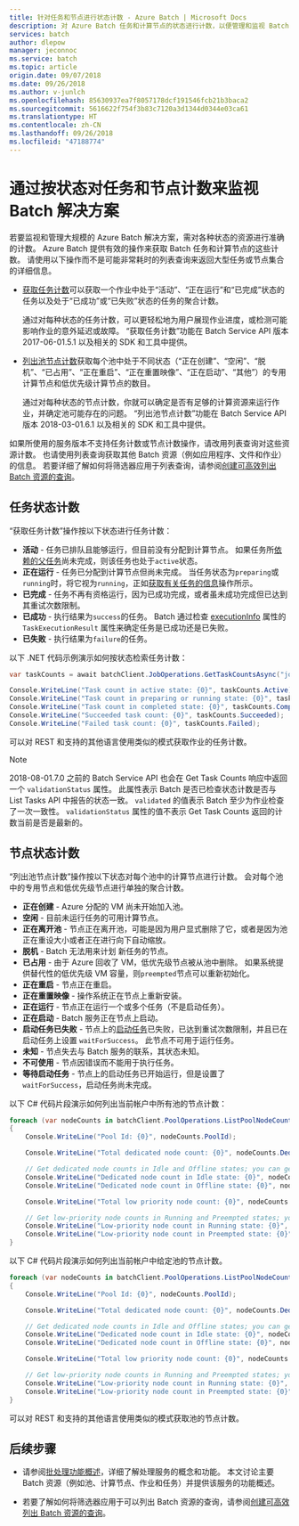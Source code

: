 ```yaml
---
title: 针对任务和节点进行状态计数 - Azure Batch | Microsoft Docs
description: 对 Azure Batch 任务和计算节点的状态进行计数，以便管理和监视 Batch 解决方案。
services: batch
author: dlepow
manager: jeconnoc
ms.service: batch
ms.topic: article
origin.date: 09/07/2018
ms.date: 09/26/2018
ms.author: v-junlch
ms.openlocfilehash: 85630937ea7f8057178dcf191546fcb21b3baca2
ms.sourcegitcommit: 5616622f754f3b83c7120a3d1344d0344e03ca61
ms.translationtype: HT
ms.contentlocale: zh-CN
ms.lasthandoff: 09/26/2018
ms.locfileid: "47188774"
---
```

# <a name="monitor-batch-solutions-by-counting-tasks-and-nodes-by-state"></a>通过按状态对任务和节点计数来监视 Batch 解决方案

若要监视和管理大规模的 Azure Batch 解决方案，需对各种状态的资源进行准确的计数。 Azure Batch 提供有效的操作来获取 Batch 任务和计算节点的这些计数。 请使用以下操作而不是可能非常耗时的列表查询来返回大型任务或节点集合的详细信息。

- [获取任务计数][rest_get_task_counts]可以获取一个作业中处于“活动”、“正在运行”和“已完成”状态的任务以及处于“已成功”或“已失败”状态的任务的聚合计数。 

  通过对每种状态的任务计数，可以更轻松地为用户展现作业进度，或检测可能影响作业的意外延迟或故障。 “获取任务计数”功能在 Batch Service API 版本 2017-06-01.5.1 以及相关的 SDK 和工具中提供。

- [列出池节点计数][rest_get_node_counts]获取每个池中处于不同状态（“正在创建”、“空闲”、“脱机”、“已占用”、“正在重启”、“正在重置映像”、“正在启动”、“其他”）的专用计算节点和低优先级计算节点的数目。 

  通过对每种状态的节点计数，你就可以确定是否有足够的计算资源来运行作业，并确定池可能存在的问题。 “列出池节点计数”功能在 Batch Service API 版本 2018-03-01.6.1 以及相关的 SDK 和工具中提供。

如果所使用的服务版本不支持任务计数或节点计数操作，请改用列表查询对这些资源计数。 也请使用列表查询获取其他 Batch 资源（例如应用程序、文件和作业）的信息。 若要详细了解如何将筛选器应用于列表查询，请参阅[创建可高效列出 Batch 资源的查询](batch-efficient-list-queries.md)。

## <a name="task-state-counts"></a>任务状态计数

“获取任务计数”操作按以下状态进行任务计数：

- **活动** - 任务已排队且能够运行，但目前没有分配到计算节点。 如果任务所[依赖的父任务](batch-task-dependencies.md)尚未完成，则该任务也处于`active`状态。 
- **正在运行** - 任务已分配到计算节点但尚未完成。 当任务状态为`preparing`或`running`时，将它视为`running`，正如[获取有关任务的信息][rest_get_task]操作所示。
- **已完成** - 任务不再有资格运行，因为已成功完成，或者虽未成功完成但已达到其重试次数限制。 
- **已成功** - 执行结果为`success`的任务。 Batch 通过检查 [executionInfo][rest_get_exec_info] 属性的 `TaskExecutionResult` 属性来确定任务是已成功还是已失败。
- **已失败** - 执行结果为`failure`的任务。

以下 .NET 代码示例演示如何按状态检索任务计数： 

```csharp
var taskCounts = await batchClient.JobOperations.GetTaskCountsAsync("job-1");

Console.WriteLine("Task count in active state: {0}", taskCounts.Active);
Console.WriteLine("Task count in preparing or running state: {0}", taskCounts.Running);
Console.WriteLine("Task count in completed state: {0}", taskCounts.Completed);
Console.WriteLine("Succeeded task count: {0}", taskCounts.Succeeded);
Console.WriteLine("Failed task count: {0}", taskCounts.Failed);
```

可以对 REST 和支持的其他语言使用类似的模式获取作业的任务计数。 

> [!NOTE]
> 2018-08-01.7.0 之前的 Batch Service API 也会在 Get Task Counts 响应中返回一个 `validationStatus` 属性。 此属性表示 Batch 是否已检查状态计数是否与 List Tasks API 中报告的状态一致。 `validated` 的值表示 Batch 至少为作业检查了一次一致性。 `validationStatus` 属性的值不表示 Get Task Counts 返回的计数当前是否是最新的。
>

## <a name="node-state-counts"></a>节点状态计数

“列出池节点计数”操作按以下状态对每个池中的计算节点进行计数。 会对每个池中的专用节点和低优先级节点进行单独的聚合计数。

- **正在创建** - Azure 分配的 VM 尚未开始加入池。
- **空闲** - 目前未运行任务的可用计算节点。
- **正在离开池** - 节点正在离开池，可能是因为用户显式删除了它，或者是因为池正在重设大小或者正在进行向下自动缩放。
- **脱机** - Batch 无法用来计划 新任务的节点。
- **已占用** - 由于 Azure 回收了 VM，低优先级节点被从池中删除。 如果系统提供替代性的低优先级 VM 容量，则`preempted`节点可以重新初始化。
- **正在重启** - 节点正在重启。
- **正在重置映像** - 操作系统正在节点上重新安装。
- **正在运行** - 节点正在运行一个或多个任务（不是启动任务）。
- **正在启动** - Batch 服务正在节点上启动。 
- **启动任务已失败** - 节点上的[启动任务][rest_start_task]已失败，已达到重试次数限制，并且已在启动任务上设置 `waitForSuccess`。 此节点不可用于运行任务。
- **未知** - 节点失去与 Batch 服务的联系，其状态未知。
- **不可使用** - 节点因错误而不能用于执行任务。
- **等待启动任务** - 节点上的启动任务已开始运行，但是设置了 `waitForSuccess`，启动任务尚未完成。

以下 C# 代码片段演示如何列出当前帐户中所有池的节点计数：

```csharp
foreach (var nodeCounts in batchClient.PoolOperations.ListPoolNodeCounts())
{
    Console.WriteLine("Pool Id: {0}", nodeCounts.PoolId);

    Console.WriteLine("Total dedicated node count: {0}", nodeCounts.Dedicated.Total);

    // Get dedicated node counts in Idle and Offline states; you can get additional states.
    Console.WriteLine("Dedicated node count in Idle state: {0}", nodeCounts.Dedicated.Idle);
    Console.WriteLine("Dedicated node count in Offline state: {0}", nodeCounts.Dedicated.Offline);

    Console.WriteLine("Total low priority node count: {0}", nodeCounts.LowPriority.Total);

    // Get low-priority node counts in Running and Preempted states; you can get additional states.
    Console.WriteLine("Low-priority node count in Running state: {0}", nodeCounts.LowPriority.Running);
    Console.WriteLine("Low-priority node count in Preempted state: {0}", nodeCounts.LowPriority.Preempted);
}
```
以下 C# 代码片段演示如何列出当前帐户中给定池的节点计数。

```csharp
foreach (var nodeCounts in batchClient.PoolOperations.ListPoolNodeCounts(new ODATADetailLevel(filterClause: "poolId eq 'testpool'")))
{
    Console.WriteLine("Pool Id: {0}", nodeCounts.PoolId);

    Console.WriteLine("Total dedicated node count: {0}", nodeCounts.Dedicated.Total);

    // Get dedicated node counts in Idle and Offline states; you can get additional states.
    Console.WriteLine("Dedicated node count in Idle state: {0}", nodeCounts.Dedicated.Idle);
    Console.WriteLine("Dedicated node count in Offline state: {0}", nodeCounts.Dedicated.Offline);

    Console.WriteLine("Total low priority node count: {0}", nodeCounts.LowPriority.Total);

    // Get low-priority node counts in Running and Preempted states; you can get additional states.
    Console.WriteLine("Low-priority node count in Running state: {0}", nodeCounts.LowPriority.Running);
    Console.WriteLine("Low-priority node count in Preempted state: {0}", nodeCounts.LowPriority.Preempted);
}
```
可以对 REST 和支持的其他语言使用类似的模式获取池的节点计数。
 
## <a name="next-steps"></a>后续步骤

- 请参阅[批处理功能概述](batch-api-basics.md)，详细了解处理服务的概念和功能。 本文讨论主要 Batch 资源（例如池、计算节点、作业和任务）并提供该服务的功能概述。

- 若要了解如何将筛选器应用于可以列出 Batch 资源的查询，请参阅[创建可高效列出 Batch 资源的查询](batch-efficient-list-queries.md)。


[rest_get_task_counts]: https://docs.microsoft.com/rest/api/batchservice/job/gettaskcounts
[rest_get_node_counts]: https://docs.microsoft.com/rest/api/batchservice/account/listpoolnodecounts
[rest_get_task]: https://docs.microsoft.com/rest/api/batchservice/task/get
[rest_list_tasks]: https://docs.microsoft.com/rest/api/batchservice/task/list
[rest_get_exec_info]: https://docs.microsoft.com/rest/api/batchservice/task/get#executionInfo
[rest_start_task]: https://docs.microsoft.com/rest/api/batchservice/pool/add#starttask


<!-- Update_Description: wording update -->